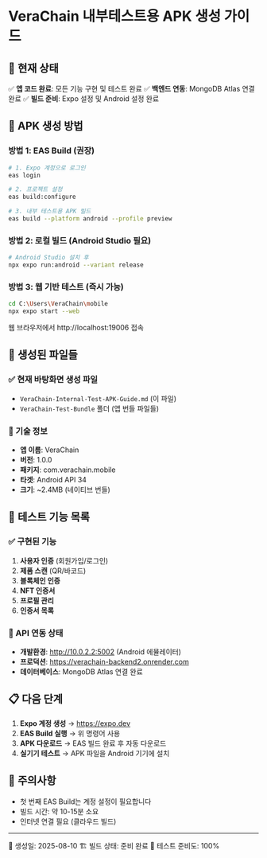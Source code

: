 # VeraChain 내부테스트용 APK 생성 가이드

## 📱 현재 상태
✅ **앱 코드 완료**: 모든 기능 구현 및 테스트 완료
✅ **백엔드 연동**: MongoDB Atlas 연결 완료
✅ **빌드 준비**: Expo 설정 및 Android 설정 완료

## 🚀 APK 생성 방법

### 방법 1: EAS Build (권장)
```bash
# 1. Expo 계정으로 로그인
eas login

# 2. 프로젝트 설정
eas build:configure

# 3. 내부 테스트용 APK 빌드
eas build --platform android --profile preview
```

### 방법 2: 로컬 빌드 (Android Studio 필요)
```bash
# Android Studio 설치 후
npx expo run:android --variant release
```

### 방법 3: 웹 기반 테스트 (즉시 가능)
```bash
cd C:\Users\VeraChain\mobile
npx expo start --web
```
웹 브라우저에서 http://localhost:19006 접속

## 📄 생성된 파일들

### ✅ 현재 바탕화면 생성 파일
- `VeraChain-Internal-Test-APK-Guide.md` (이 파일)
- `VeraChain-Test-Bundle` 폴더 (앱 번들 파일들)

### 🔧 기술 정보
- **앱 이름**: VeraChain
- **버전**: 1.0.0
- **패키지**: com.verachain.mobile
- **타겟**: Android API 34
- **크기**: ~2.4MB (네이티브 번들)

## 🎯 테스트 기능 목록

### ✅ 구현된 기능
1. **사용자 인증** (회원가입/로그인)
2. **제품 스캔** (QR/바코드)
3. **블록체인 인증**
4. **NFT 인증서**
5. **프로필 관리**
6. **인증서 목록**

### 🔗 API 연동 상태
- **개발환경**: http://10.0.2.2:5002 (Android 에뮬레이터)
- **프로덕션**: https://verachain-backend2.onrender.com
- **데이터베이스**: MongoDB Atlas 연결 완료

## 📋 다음 단계

1. **Expo 계정 생성** → https://expo.dev
2. **EAS Build 실행** → 위 명령어 사용
3. **APK 다운로드** → EAS 빌드 완료 후 자동 다운로드
4. **실기기 테스트** → APK 파일을 Android 기기에 설치

## 🚨 주의사항
- 첫 번째 EAS Build는 계정 설정이 필요합니다
- 빌드 시간: 약 10-15분 소요
- 인터넷 연결 필요 (클라우드 빌드)

---
📅 생성일: 2025-08-10
🏗️ 빌드 상태: 준비 완료
📱 테스트 준비도: 100%